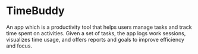 # TimeBuddy
An app which is a productivity tool that helps users manage tasks and track time spent on activities. Given a set of tasks, the app logs work sessions, visualizes time usage, and offers reports and goals to improve efficiency and focus.
